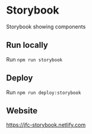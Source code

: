 # Storybook

Storybook showing components

## Run locally

Run `npm run storybook`

## Deploy

Run `npm run deploy:storybook`

## Website

https://jfc-storybook.netlify.com
